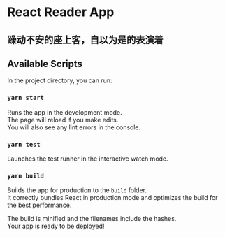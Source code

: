 # React Reader App

## 躁动不安的座上客，自以为是的表演着

## Available Scripts

In the project directory, you can run:

### `yarn start`

Runs the app in the development mode.<br />
The page will reload if you make edits.<br />
You will also see any lint errors in the console.

### `yarn test`

Launches the test runner in the interactive watch mode.<br />

### `yarn build`

Builds the app for production to the `build` folder.<br />
It correctly bundles React in production mode and optimizes the build for the best performance.

The build is minified and the filenames include the hashes.<br />
Your app is ready to be deployed!

